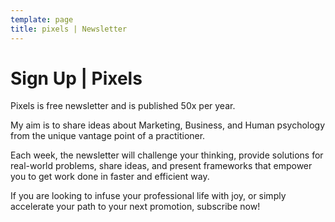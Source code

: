 ```yaml
---
template: page
title: pixels | Newsletter
---
```


# **Sign Up | Pixels**

Pixels is free newsletter and is published 50x per year. 

My aim is to share ideas about Marketing, Business, and Human psychology from the unique vantage point of a practitioner. 

Each week, the newsletter will challenge your thinking, provide solutions for real-world problems, share ideas, and present frameworks that empower you to get work done in faster and efficient way.

If you are looking to infuse your professional life with joy, or simply accelerate your path to your next promotion, subscribe now! 

<script async data-uid="e3d3032b9d" src="https://adept-originator-9671.ck.page/e3d3032b9d/index.js"></script>
